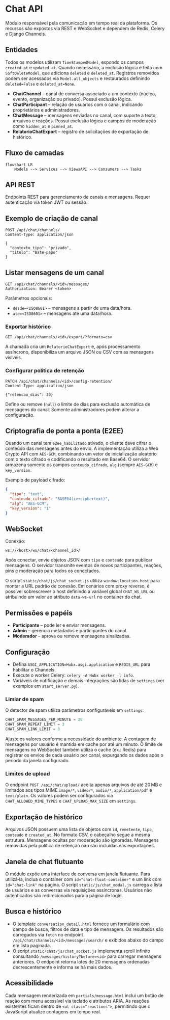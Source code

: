 # Chat API

Módulo responsável pela comunicação em tempo real da plataforma. Os
recursos são expostos via REST e WebSocket e dependem de Redis,
Celery e Django Channels.

## Entidades

Todos os modelos utilizam `TimeStampedModel`, expondo os campos
`created_at` e `updated_at`. Quando necessário, a exclusão lógica é feita
com `SoftDeleteModel`, que adiciona `deleted` e `deleted_at`. Registros
removidos podem ser acessados via `Model.all_objects` e restaurados
definindo `deleted=False` e `deleted_at=None`.

- **ChatChannel** – canal de conversa associado a um contexto (núcleo,
  evento, organização ou privado). Possui exclusão lógica.
- **ChatParticipant** – relação de usuários com o canal, indicando
  proprietários e administradores.
- **ChatMessage** – mensagens enviadas no canal, com suporte a texto,
  arquivos e reações. Possui exclusão lógica e campos de moderação
  como `hidden_at` e `pinned_at`.
- **RelatorioChatExport** – registro de solicitações de exportação de
  histórico.

## Fluxo de camadas

```mermaid
flowchart LR
    Models --> Services --> ViewsAPI --> Consumers --> Tasks
```

## API REST

Endpoints REST para gerenciamento de canais e mensagens. Requer
autenticação via token JWT ou sessão.

## Exemplo de criação de canal

```http
POST /api/chat/channels/
Content-Type: application/json

{
  "contexto_tipo": "privado",
  "titulo": "Bate-papo"
}
```

## Listar mensagens de um canal

```http
GET /api/chat/channels/<id>/messages/
Authorization: Bearer <token>
```

Parâmetros opcionais:

- `desde=<ISO8601>` – mensagens a partir de uma data/hora.
- `ate=<ISO8601>` – mensagens até uma data/hora.

### Exportar histórico

```http
GET /api/chat/channels/<id>/export/?formato=csv
```

A chamada cria um `RelatorioChatExport` e, após processamento assíncrono,
disponibiliza um arquivo JSON ou CSV com as mensagens visíveis.

### Configurar política de retenção

```http
PATCH /api/chat/channels/<id>/config-retention/
Content-Type: application/json

{"retencao_dias": 30}
```

Define ou remove (`null`) o limite de dias para exclusão automática de mensagens do canal. Somente administradores podem alterar a configuração.

## Criptografia de ponta a ponta (E2EE)

Quando um canal tem `e2ee_habilitado` ativado, o cliente deve cifrar o conteúdo
das mensagens antes do envio. A implementação utiliza a Web Crypto API com
`AES-GCM`, combinando um vetor de inicialização aleatório com o texto cifrado e
codificando o resultado em Base64. O servidor armazena somente os campos
`conteudo_cifrado`, `alg` (sempre `AES-GCM`) e `key_version`.

Exemplo de payload cifrado:

```json
{
  "tipo": "text",
  "conteudo_cifrado": "BASE64(iv+ciphertext)",
  "alg": "AES-GCM",
  "key_version": "1"
}
```

## WebSocket

Conexão:

```
ws://<host>/ws/chat/<channel_id>/
```

Após conectar, envie objetos JSON com `tipo` e `conteudo` para publicar
mensagens. O servidor transmite eventos de novos participantes,
reações, pins e moderação para todos os conectados.

O script `static/chat/js/chat_socket.js` utiliza `window.location.host` para
montar a URL padrão de conexão. Em cenários com proxy reverso, é possível
sobrescrever o host definindo a variável global `CHAT_WS_URL` ou atribuindo um
valor ao atributo `data-ws-url` no container do chat.

## Permissões e papéis

- **Participante** – pode ler e enviar mensagens.
- **Admin** – gerencia metadados e participantes do canal.
- **Moderador** – aprova ou remove mensagens sinalizadas.

## Configuração

- Defina `ASGI_APPLICATION=Hubx.asgi.application` e `REDIS_URL` para
  habilitar o Channels.
- Execute o worker Celery: `celery -A Hubx worker -l info`.
- Variáveis de notificação e demais integrações são lidas de
  `settings` (ver exemplos em `start_server.py`).

### Limiar de spam

O detector de spam utiliza parâmetros configuráveis em `settings`:

```python
CHAT_SPAM_MESSAGES_PER_MINUTE = 20
CHAT_SPAM_REPEAT_LIMIT = 3
CHAT_SPAM_LINK_LIMIT = 3
```

Ajuste os valores conforme a necessidade do ambiente. A contagem de
mensagens por usuário é mantida em cache por até um minuto. O limite de
mensagens no WebSocket também utiliza o cache (ex.: Redis) para registrar
os envios de cada usuário por canal, expurgando os dados após o período da
janela configurado.

### Limites de upload

O endpoint `POST /api/chat/upload/` aceita apenas arquivos de até 20 MB e
limitados aos tipos MIME `image/*`, `video/*`, `audio/*`, `application/pdf`
e `text/plain`. Os valores podem ser configurados via `CHAT_ALLOWED_MIME_TYPES`
e `CHAT_UPLOAD_MAX_SIZE` em `settings`.

## Exportação de histórico

Arquivos JSON possuem uma lista de objetos com `id`, `remetente`,
`tipo`, `conteudo` e `created_at`. No formato CSV, o cabeçalho segue a
mesma estrutura. Mensagens ocultas por moderação são ignoradas.
Mensagens removidas pela política de retenção não são incluídas nas exportações.

## Janela de chat flutuante

O módulo expõe uma interface de conversa em janela flutuante.
Para utilizá‑la, inclua o container com `id="chat-float-container"`
e um link com `id="chat-link"` na página. O script `static/js/chat_modal.js`
carrega a lista de usuários e as conversas via requisições assíncronas.
Usuários não autenticados são redirecionados para a página de login.
## Busca e histórico

- O template `conversation_detail.html` fornece um formulário com campo de busca, filtros de data e tipo de mensagem. Os resultados são carregados via `fetch` no endpoint `/api/chat/channels/<id>/messages/search/` e exibidos abaixo do campo em lista paginada.
- O script `static/chat/js/chat_socket.js` implementa scroll infinito consultando `/messages/history?before=<id>` para carregar mensagens anteriores. O endpoint retorna lotes de 20 mensagens ordenadas decrescentemente e informa se há mais dados.

## Acessibilidade

Cada mensagem renderizada em `partials/message.html` inclui um botão de reação com menu acessível via teclado e atributos ARIA. As reações existentes ficam dentro de `<ul class="reactions">`, permitindo que o JavaScript atualize contagens em tempo real.
